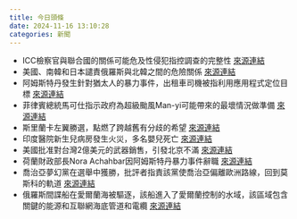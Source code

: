 ```yaml
---
title: 今日頭條
date: 2024-11-16 13:10:28
categories: 新聞            
---
```

- ICC檢察官與聯合國的關係可能危及性侵犯指控調查的完整性 [來源連結](https://www.theguardian.com/law/2024/nov/16/icc-prosecutors-un-ties-may-jeopardise-integrity-of-sexual-misconduct-inquiry)
- 美國、南韓和日本譴責俄羅斯與北韓之間的危險關係 [來源連結](https://www.aljazeera.com/news/2024/11/16/us-south-korea-and-japan-slam-dangerous-ties-between-russia-north-korea)
- 阿姆斯特丹發生針對猶太人的暴力事件，出租車司機被指利用應用程式定位目標 [來源連結](https://www.theguardian.com/commentisfree/2024/nov/16/violence-amsterdam-polarising-radicalising-middle-east-conflict-palestine)
- 菲律賓總統馬可仕指示政府為超級颱風Man-yi可能帶來的最壞情況做準備 [來源連結](https://www.aljazeera.com/news/2024/11/16/philippines-evacuates-thousands-as-super-typhoon-man-yi-nears)
- 斯里蘭卡左翼勝選，點燃了跨越舊有分歧的希望 [來源連結](https://www.aljazeera.com/news/2024/11/16/need-a-change-sri-lankas-leftist-win-sparks-hopes-bridges-old-divides)
- 印度醫院新生兒病房發生火災，多名嬰兒死亡 [來源連結](https://www.aljazeera.com/news/2024/11/16/newborns-killed-in-north-india-hospital-fire)
- 美國批准對台灣2億美元的武器銷售，引發北京不滿 [來源連結](https://www.aljazeera.com/news/2024/11/16/xi-biden-meet-tariffs-to-taiwan-what-ails-us-china-ties-as-trump-looms)
- 荷蘭財政部長Nora Achahbar因阿姆斯特丹暴力事件辭職 [來源連結](https://www.aljazeera.com/news/2024/11/16/dutch-coalition-govt-survives-after-minister-quits-over-amsterdam-violence)
- 喬治亞夢幻黨在選舉中獲勝，批評者指責該黨使喬治亞偏離歐洲路線，回到莫斯科的軌道 [來源連結](https://www.theguardian.com/world/2024/nov/16/protests-in-georgia-disputed-vote-election-ban-opposition-russia)
- 俄羅斯間諜船在愛爾蘭海被驅逐，該船進入了愛爾蘭控制的水域，該區域包含關鍵的能源和互聯網海底管道和電纜 [來源連結](https://www.theguardian.com/world/2024/nov/16/russian-spy-ship-escorted-away-from-internet-cables-in-irish-sea)




